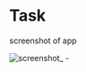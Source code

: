# Task

screenshot of app

![screenshot_ -](https://user-images.githubusercontent.com/24575253/42910499-1ae05cbe-8ae8-11e8-85f1-57725b3b15a5.png)
